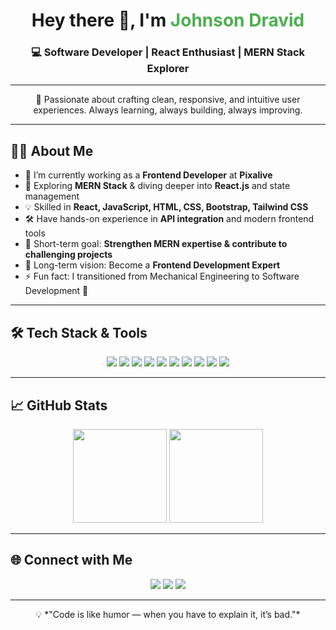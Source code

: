 <!-- Profile Header -->
<h1 align="center">Hey there 👋, I'm <span style="color:#4CAF50;">Johnson Dravid</span></h1>
<h3 align="center">💻  Software Developer | React Enthusiast | MERN Stack Explorer</h3>

---

<!-- Short Intro -->
<p align="center">
🚀 Passionate about crafting clean, responsive, and intuitive user experiences.  
Always learning, always building, always improving.  
</p>

---

## 🧑‍💻 About Me

- 🔭 I’m currently working as a **Frontend Developer** at **Pixalive**  
- 🌱 Exploring **MERN Stack** & diving deeper into **React.js** and state management  
- 💡 Skilled in **React, JavaScript, HTML, CSS, Bootstrap, Tailwind CSS**  
- 🛠 Have hands-on experience in **API integration** and modern frontend tools  
- 🎯 Short-term goal: **Strengthen MERN expertise & contribute to challenging projects**  
- 🌟 Long-term vision: Become a **Frontend Development Expert**  
- ⚡ Fun fact: I transitioned from Mechanical Engineering to Software Development 🚀

---

## 🛠 Tech Stack & Tools

<p align="center">
<img src="https://img.shields.io/badge/Code-React-blue?style=for-the-badge&logo=react" />
<img src="https://img.shields.io/badge/Code-JavaScript-yellow?style=for-the-badge&logo=javascript" />
<img src="https://img.shields.io/badge/Style-CSS-blue?style=for-the-badge&logo=css3" />
<img src="https://img.shields.io/badge/Code-HTML-orange?style=for-the-badge&logo=html5" />
<img src="https://img.shields.io/badge/Style-Tailwind_CSS-38B2AC?style=for-the-badge&logo=tailwind-css" />
<img src="https://img.shields.io/badge/Framework-Bootstrap-purple?style=for-the-badge&logo=bootstrap" />
<img src="https://img.shields.io/badge/Tools-Git-black?style=for-the-badge&logo=git" />
<img src="https://img.shields.io/badge/DB-MongoDB-green?style=for-the-badge&logo=mongodb" />
<img src="https://img.shields.io/badge/Runtime-Node.js-339933?style=for-the-badge&logo=node.js" />
<img src="https://img.shields.io/badge/Framework-Express.js-black?style=for-the-badge&logo=express" />
</p>

---


## 📈 GitHub Stats

<p align="center">
<img src="https://github-readme-stats.vercel.app/api?username=your-username&show_icons=true&theme=tokyonight" height="150" />
<img src="https://github-readme-stats.vercel.app/api/top-langs/?username=your-username&layout=compact&theme=tokyonight" height="150" />
</p>

---

## 🌐 Connect with Me

<p align="center">
<a href="https://www.linkedin.com/in/johnson-dravid" target="_blank"><img src="https://img.shields.io/badge/LinkedIn-blue?style=for-the-badge&logo=linkedin" /></a>
<a href="mailto:johnsondravid143@gmail.com"><img src="https://img.shields.io/badge/Email-red?style=for-the-badge&logo=gmail" /></a>
<a href="https://github.com/Nirmaljohn24"><img src="https://img.shields.io/badge/GitHub-black?style=for-the-badge&logo=github" /></a>
</p>

---

<p align="center">
💡 *"Code is like humor — when you have to explain it, it’s bad."*  
</p>

 
 
